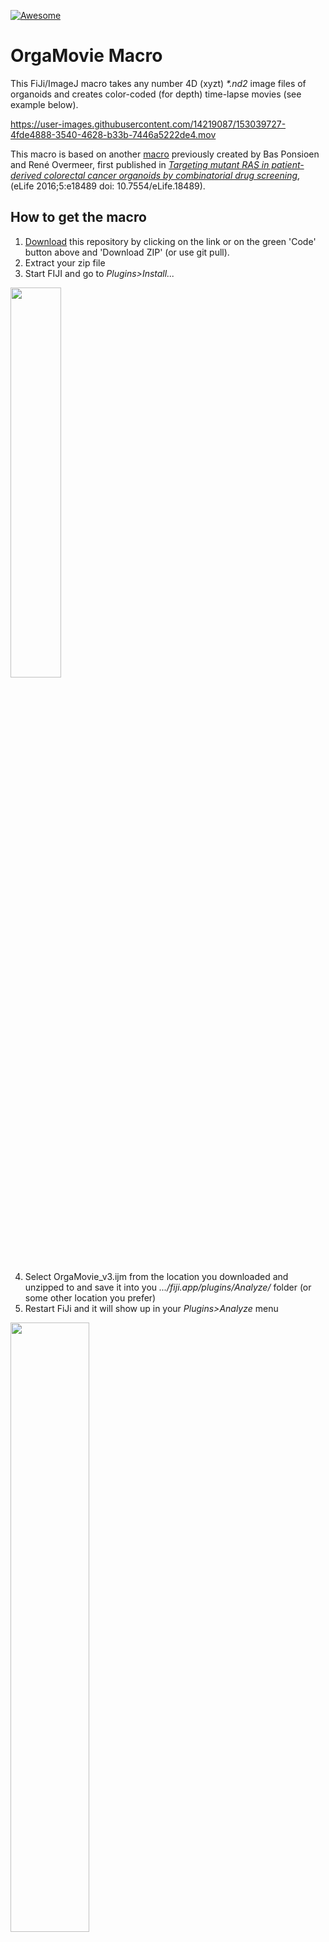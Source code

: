 [![Awesome](https://cdn.rawgit.com/sindresorhus/awesome/d7305f38d29fed78fa85652e3a63e154dd8e8829/media/badge.svg)](https://github.com/sindresorhus/awesome)

# OrgaMovie Macro

This FiJi/ImageJ macro takes any number 4D (xyzt) _\*.nd2_ image files of organoids and creates color-coded (for depth) time-lapse movies (see example below).  

https://user-images.githubusercontent.com/14219087/153039727-4fde4888-3540-4628-b33b-7446a5222de4.mov  

This macro is based on another [macro](https://github.com/DaniBodor/OrgaMovie) previously created by Bas Ponsioen and René Overmeer, first published in _[Targeting mutant RAS in patient-derived colorectal cancer organoids by combinatorial drug screening](https://elifesciences.org/articles/18489)_, (eLife 2016;5:e18489 doi: 10.7554/eLife.18489).


## How to get the macro
1) [Download](https://github.com/DaniBodor/OrgaMovie_v3/archive/refs/heads/main.zip) this repository by clicking on the link or on the green 'Code' button above and 'Download ZIP' (or use git pull).
2) Extract your zip file
3) Start FIJI and go to _Plugins>Install..._
<img src="https://user-images.githubusercontent.com/14219087/153043733-e1f90753-01e7-4e4d-b06d-753f97aff7df.png" width=40%>

4) Select OrgaMovie_v3.ijm from the location you downloaded and unzipped to and save it into you _.../fiji.app/plugins/Analyze/_ folder (or some other location you prefer)  
5) Restart FiJi and it will show up in your _Plugins>Analyze_ menu

<img src="https://user-images.githubusercontent.com/14219087/153043552-0d984d64-351b-4f12-bb03-4bdc5b87dfa5.png" width=50%>


## Running OrgaMovie_v3
1) Put all the raw data you want to process into a folder (images can be any size and any format that FiJi can handle)
2) Select _OrgaMovie_v3_ from wherever you installed it (or [create a shortcut](https://imagej.net/learn/keyboard-shortcuts))
3) Choose your settings (see below for explanation), hit OK
4) Choose your data input folder, hit OK
5) Your movies (and a log file) will now be saved into a subfolder called _/_OrgaMovies/_
6) If the macro finished running without errors, the last line in the log window should read "Run finished without crashing."


## OrgaMovie Settings
<img align="left" src="https://user-images.githubusercontent.com/14219087/153049632-3072f0de-d0ee-455d-98e5-f76747955bef.png" width=30%>

### Input settings
- Input filetype: write the extension of the filetype you want to use (so that all files i the input folder with a different extension are ignored).
- Input channel: set the channel to use in terms of channel order (so N<sup>th</sup> channel).
    - Can be ignored if single-channel (i.e. single-color) data is used.
    - Because false colors are used to signify depth, it is unclear how to implement multi-channel depth in this macro. Talk to me if you are interested in this to see if we can figure something out.
- Time interval: set the interval (in minutes) between consecutive frames. This is used in the time-stamp of the movie.
- Z-step: set the axial step size (in microns). This is used for the color-bar legend.

### Movie settings
- Frame rate: The frame rate of the output movie (for _\*.avi_). Set how many seconds each frame stays in view when playing the movie.
- Apply drift correction: Untick this if you do not want to correct for drift (or jitter) of your movies.
- Depth coding: select look up table (LUT) for depth coding.
- Projection LUT: select look up table (LUT) for the max projection.
- Pixel saturation: sets % of saturated pixels in output. Larger number means more saturation but also brighter images (and vice versa).
- Min intensity method: select threshold method to detect the background intensity.
- Min intensity factor: multiplication factor for background intensity. Larger number will cut off more dim signals but also generate brighter images.
- Detect crop region: select threshold method to detect the region with relevant signal.
- Crop boundary: choose how much larger the crop region should be compared to the automatically detected (this number will be added in each direction).
- Scalebar target width: select the ideal width of the scale bar in proportion to the image width. The true width of the scale bar will depend on a round number of microns that gives a scale bar of similar width to this target.

### Output settings
- Output format: Choose whether output videos should be in between _\*.avi_ or _\*.tif_ or both.
    - TIFs are easier to use for downstream analysis in ImageJ but require significantly more diskspace than AVIs (~25-50x larger files).
- Save intermediates: if this is checked, then the depth and max projections are also saved as separate \*.tifs without any legend, etc

### ImageJ settings
- Available RAM: set to 0 to automatically detect. If you notice that the macro regularly crashes due to limited RAM (you will get an error message stating this), then you can set a limit here. The log file will state what the previous limit was and you can test some lower number than that.
- Print progress duration: if checked, the log file will keep track of which process of the macro takes how long.

